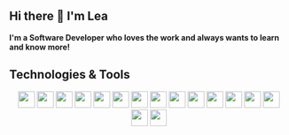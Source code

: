 ## Hi there 👋 I'm Lea
<b>I'm a Software Developer who loves the work and always wants to learn and know more!</b>
## Technologies & Tools
<p align="center">
  <img src="https://img.shields.io/badge/JavaScript-F7DF1E?style=flat&logo=javascript&logoColor=black" height="30" />
  <img src="https://img.shields.io/badge/TypeScript-3178C6?style=flat&logo=typescript&logoColor=white" height="30" />
  <img src="https://img.shields.io/badge/Python-3776AB?style=flat&logo=python&logoColor=white" height="30" />
  <img src="https://img.shields.io/badge/Java-007396?style=flat&logo=java&logoColor=white" height="30" />
  <img src="https://img.shields.io/badge/Node.js-339933?style=flat&logo=node.js&logoColor=white" height="30" />
  <img src="https://img.shields.io/badge/Next.js-000000?style=flat&logo=nextdotjs&logoColor=white" height="30" />
  <img src="https://img.shields.io/badge/HTML5-E34F26?style=flat&logo=html5&logoColor=white" height="30" />
  <img src="https://img.shields.io/badge/C-00599C?style=flat&logo=c&logoColor=white" height="30" />
  <img src="https://img.shields.io/badge/C++-00599C?style=flat&logo=c%2B%2B&logoColor=white" height="30" />
  <img src="https://img.shields.io/badge/SQL-4479A1?style=flat&logo=postgresql&logoColor=white" height="30" />
  <img src="https://img.shields.io/badge/C%23-239120?style=flat&logo=c-sharp&logoColor=white" height="30" />
  <img src="https://img.shields.io/badge/MongoDB-47A248?style=flat&logo=mongodb&logoColor=white" height="30" />
  <img src="https://img.shields.io/badge/VS_Code-007ACC?style=flat&logo=visual-studio-code&logoColor=white" height="30" />
  <img src="https://img.shields.io/badge/Visual_Studio-5C2D91?style=flat&logo=visualstudio&logoColor=white" height="30" />
  <img src="https://img.shields.io/badge/CSS3-1572B6?style=flat&logo=css3&logoColor=white" height="30" />
  <img src="https://img.shields.io/badge/GitHub-181717?style=flat&logo=github&logoColor=white" height="30" />
</p>

<!--
**leasalikov/leasalikov** is a ✨ _special_ ✨ repository because its `README.md` (this file) appears on your GitHub profile.

Here are some ideas to get you started:

- 🔭 I’m currently working on ...
- 🌱 I’m currently learning ...
- 👯 I’m looking to collaborate on ...
- 🤔 I’m looking for help with ...
- 💬 Ask me about ...
- 📫 How to reach me: ...
- 😄 Pronouns: ...
- ⚡ Fun fact: ...
-->
